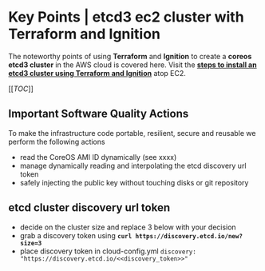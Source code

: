 
# Key Points | etcd3 ec2 cluster with Terraform and Ignition

The noteworthy points of using **Terraform** and **Ignition** to create a **coreos etcd3 cluster** in the AWS cloud is covered here. Visit the **[steps to install an etcd3 cluster using Terraform and Ignition](terraform-etcd3-ignition-ec2-create)** atop EC2.

[[_TOC_]]


## Important Software Quality Actions

To make the infrastructure code portable, resilient, secure and reusable we perform the following actions

- read the CoreOS AMI ID dynamically (see xxxx)
- manage dynamically reading and interpolating the etcd discovery url token
- safely injecting the public key without touching disks or git repository


## etcd cluster discovery url token

- decide on the cluster size and replace 3 below with your decision
- grab a discovery token using **`curl https://discovery.etcd.io/new?size=3`**
- place discovery token in cloud-config.yml `discovery: "https://discovery.etcd.io/<<discovery_token>>"`
